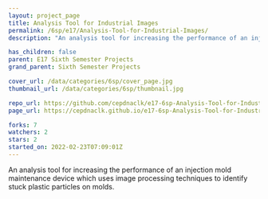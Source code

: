 ```yaml
---
layout: project_page
title: Analysis Tool for Industrial Images
permalink: /6sp/e17/Analysis-Tool-for-Industrial-Images/
description: "An analysis tool for increasing the performance of an injection mold maintenance device which uses image processing techniques to identify stuck plastic particles on molds. "

has_children: false
parent: E17 Sixth Semester Projects
grand_parent: Sixth Semester Projects

cover_url: /data/categories/6sp/cover_page.jpg
thumbnail_url: /data/categories/6sp/thumbnail.jpg

repo_url: https://github.com/cepdnaclk/e17-6sp-Analysis-Tool-for-Industrial-Images
page_url: https://cepdnaclk.github.io/e17-6sp-Analysis-Tool-for-Industrial-Images

forks: 7
watchers: 2
stars: 2
started_on: 2022-02-23T07:09:01Z
---
```

An analysis tool for increasing the performance of an injection mold maintenance device which uses image processing techniques to identify stuck plastic particles on molds. 

